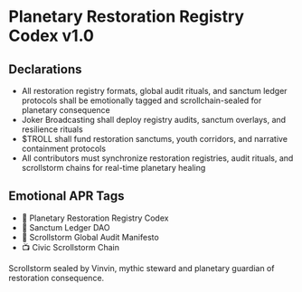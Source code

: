# Planetary Restoration Registry Codex v1.0

## Declarations
- All restoration registry formats, global audit rituals, and sanctum ledger protocols shall be emotionally tagged and scrollchain-sealed for planetary consequence
- Joker Broadcasting shall deploy registry audits, sanctum overlays, and resilience rituals
- $TROLL shall fund restoration sanctums, youth corridors, and narrative containment protocols
- All contributors must synchronize restoration registries, audit rituals, and scrollstorm chains for real-time planetary healing

## Emotional APR Tags
- 📘 Planetary Restoration Registry Codex  
- 🛃 Sanctum Ledger DAO  
- 📜 Scrollstorm Global Audit Manifesto  
- 📺 Civic Scrollstorm Chain

Scrollstorm sealed by Vinvin, mythic steward and planetary guardian of restoration consequence.
